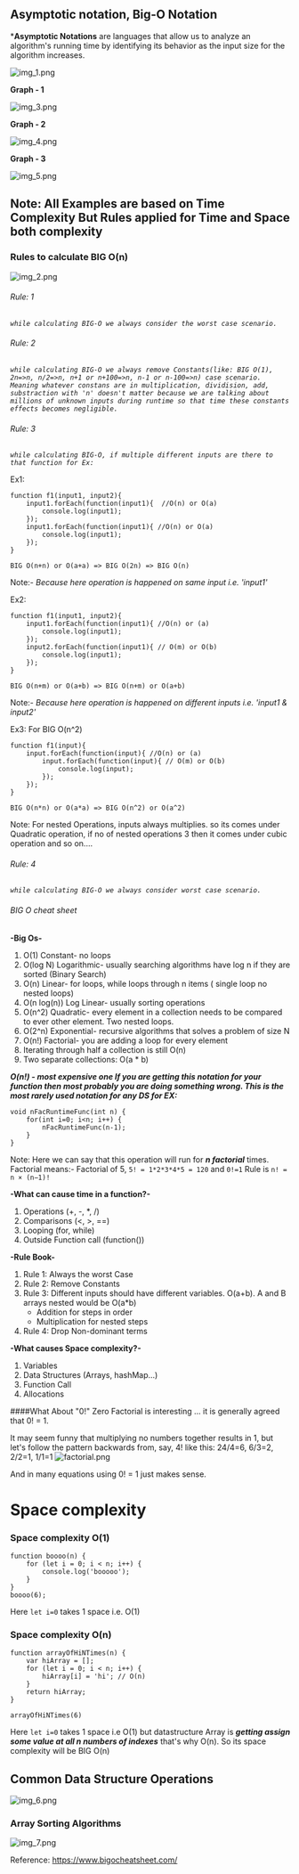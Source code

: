 ## Asymptotic notation, Big-O Notation
***Asymptotic Notations** are languages that allow us to analyze an algorithm's running time by identifying its behavior as the input size for the algorithm increases.

![img_1.png](images/img_1.png)

**Graph - 1**

![img_3.png](images/img_3.png)

**Graph - 2**

![img_4.png](images/img_4.png)

**Graph - 3**

![img_5.png](images/img_5.png)

## Note: All Examples are based on Time Complexity But Rules applied for Time and Space both complexity
### Rules to calculate BIG O(n)
![img_2.png](images/img_2.png)

###### *Rule: 1*
_`while calculating BIG-O we always consider the worst case scenario.`_
###### *Rule: 2*
_`while calculating BIG-O we always remove Constants(like: BIG O(1), 2n=>n, n/2=>n, n+1 or n+100=>n, n-1 or n-100=>n) case scenario. Meaning whatever constans are in multiplication, dividision, add, substraction with 'n' doesn't matter because we are talking about millions of unknown inputs during runtime so that time these constants effects becomes negligible.`_
###### *Rule: 3*
_`while calculating BIG-O, if multiple different inputs are there to that function for Ex:`_

Ex1:

    function f1(input1, input2){
        input1.forEach(function(input1){  //O(n) or O(a)
            console.log(input1);
        });
        input1.forEach(function(input1){ //O(n) or O(a)
            console.log(input1);
        });
    }


`BIG O(n+n) or O(a+a) => BIG O(2n) => BIG O(n)`

Note:- *Because here operation is happened on same input i.e. 'input1'*

Ex2:

    function f1(input1, input2){
        input1.forEach(function(input1){ //O(n) or (a)
            console.log(input1);
        });
        input2.forEach(function(input1){ // O(m) or O(b)
            console.log(input1);
        });
    }

`BIG O(n+m) or O(a+b) => BIG O(n+m) or O(a+b)`

Note:- *Because here operation is happened on different inputs i.e. 'input1 & input2'*

Ex3: For BIG O(n^2)

    function f1(input){
        input.forEach(function(input){ //O(n) or (a)
            input.forEach(function(input){ // O(m) or O(b)
                console.log(input);
            });
        });
    }

`BIG O(n*n) or O(a*a) => BIG O(n^2) or O(a^2)`

Note: For nested Operations, inputs always multiplies. so its comes under Quadratic operation, if no of nested operations 3 then it comes under cubic operation and so on.... 
###### *Rule: 4*
_`while calculating BIG-O we always consider worst case scenario.`_

###### *BIG O cheat sheet*
**-Big Os-**

1. O(1) Constant- no loops
2. O(log N) Logarithmic- usually searching algorithms have log n if they are sorted (Binary Search)
3. O(n) Linear- for loops, while loops through n items ( single loop no nested loops)
4. O(n log(n)) Log Linear- usually sorting operations
5. O(n^2) Quadratic- every element in a collection needs to be compared to ever other element. Two nested loops.
6. O(2^n) Exponential- recursive algorithms that solves a problem of size N
7. O(n!) Factorial- you are adding a loop for every element
8. Iterating through half a collection is still O(n)
9. Two separate collections: O(a * b)


***O(n!) - most expensive one If you are getting this notation for your function then most probably you are doing something wrong. This is the most rarely used notation for any DS for EX:*** 

    void nFacRuntimeFunc(int n) {
        for(int i=0; i<n; i++) {
            nFacRuntimeFunc(n-1);
        }
    }
Note: Here we can say that this operation will run for ***n factorial*** times. 
Factorial means:- Factorial of 5, `5! = 1*2*3*4*5 = 120` and `0!=1` Rule is `n! = n × (n−1)!`

**-What can cause time in a function?-**

1. Operations (+, -, *, /)
2. Comparisons (<, >, ==)
3. Looping (for, while)
4. Outside Function call (function())

**-Rule Book-**

1. Rule 1: Always the worst Case
2. Rule 2: Remove Constants
3. Rule 3: Different inputs should have different variables. O(a+b). A and B arrays nested would be
O(a*b)
    + Addition for steps in order
    + Multiplication for nested steps 
4. Rule 4: Drop Non-dominant terms

**-What causes Space complexity?-**

1. Variables
2. Data Structures (Arrays, hashMap...)
3. Function Call
4. Allocations

####What About "0!"
Zero Factorial is interesting ... it is generally agreed that 0! = 1.

It may seem funny that multiplying no numbers together results in 1, but let's follow the pattern backwards from, say, 4! like this:
24/4=6, 6/3=2, 2/2=1, 1/1=1
![factorial.png](images/factorial.png)

And in many equations using 0! = 1 just makes sense.

# Space complexity
### Space complexity O(1)
    function boooo(n) {
        for (let i = 0; i < n; i++) {
            console.log('booooo');
        }
    }
    boooo(6);
Here `let i=0` takes 1 space i.e. O(1)
### Space complexity O(n)
    function arrayOfHiNTimes(n) {
        var hiArray = [];
        for (let i = 0; i < n; i++) {
            hiArray[i] = 'hi'; // O(n)
        }
        return hiArray;
    }

    arrayOfHiNTimes(6)
Here `let i=0` takes 1 space i.e O(1) but datastructure Array is **_getting assign some value at all n numbers of indexes_** that's why O(n). So its space complexity will be BIG O(n)

## Common Data Structure Operations
![img_6.png](images/img_6.png)

### Array Sorting Algorithms
![img_7.png](images/img_7.png)

Reference: https://www.bigocheatsheet.com/
